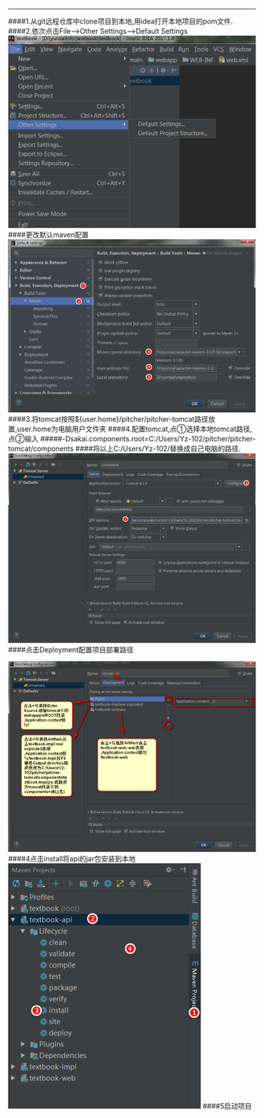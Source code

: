 ****
####1.从git远程仓库中clone项目到本地,用idea打开本地项目的pom文件.
####2.依次点击File-->Other Settings-->Default Settings
![](/assets/6141641.png)
####更改默认maven配置
![](/assets/6141644.png)
####3.将tomcat按照${user.home}/pitcher/pitcher-tomcat路径放置,user.home为电脑用户文件夹
####4.配置tomcat,点①选择本地tomcat路径,点②输入
#####-Dsakai.components.root=C:/Users/Yz-102/pitcher/pitcher-tomcat/components
####将以上C:/Users/Yz-102/替换成自己电脑的路径.
![](/assets/2017-06-14_165348.png)
####点击Deployment配置项目部署路径

![](/assets/2017-06-14_170046.png)
####4点击install将api的jar包安装到本地
![](/assets/2017-06-14_174552.png)
####5启动项目